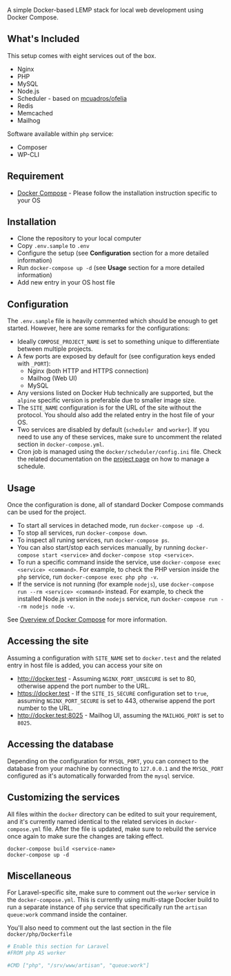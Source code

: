 A simple Docker-based LEMP stack for local web development using Docker Compose.

## What's Included

This setup comes with eight services out of the box.

* Nginx
* PHP
* MySQL
* Node.js
* Scheduler  - based on [mcuadros/ofelia](https://github.com/mcuadros/ofelia)
* Redis
* Memcached
* Mailhog

Software available within `php` service:

* Composer
* WP-CLI

## Requirement

* [Docker Compose](https://docs.docker.com/compose/install/) - Please follow the installation instruction specific to your OS

## Installation

* Clone the repository to your local computer
* Copy `.env.sample` to `.env`
* Configure the setup (see **Configuration** section for a more detailed information)
* Run `docker-compose up -d` (see **Usage** section for a more detailed information)
* Add new entry in your OS host file

## Configuration

The `.env.sample` file is heavily commented which should be enough to get started. However, here are some remarks for the configurations:

* Ideally `COMPOSE_PROJECT_NAME` is set to something unique to differentiate between multiple projects.
* A few ports are exposed by default for (see configuration keys ended with `_PORT`):
    * Nginx (both HTTP and HTTPS connection)
    * Mailhog (Web UI)
    * MySQL
* Any versions listed on Docker Hub technically are supported, but the `alpine` specific version is preferable due to smaller image size.
* The `SITE_NAME` configuration is for the URL of the site without the protocol. You should also add the related entry in the host file of your OS.
* Two services are disabled by default (`scheduler `and `worker`). If you need to use any of these services, make sure to uncomment the related section in `docker-compose.yml`.
* Cron job is managed using the `docker/scheduler/config.ini` file. Check the related documentation on the [project page](https://github.com/mcuadros/ofelia) on how to manage a schedule.

## Usage

Once the configuration is done, all of standard Docker Compose commands can be used for the project.

* To start all services in detached mode, run `docker-compose up -d`.
* To stop all services, run `docker-compose down`.
* To inspect all runing services, run `docker-compose ps`.
* You can also start/stop each services manually, by running `docker-compose start <service>` and `docker-compose stop <service>`.
* To run a specific command inside the service, use `docker-compose exec <service> <command>`. For example, to check the PHP version inside the `php` service, run `docker-compose exec php php -v`.
* If the service is not running (for example `nodejs`), use `docker-compose run --rm <service> <command>` instead. For example, to check the installed Node.js version in the `nodejs` service, run `docker-compose run --rm nodejs node -v`.

See [Overview of Docker Compose](https://docs.docker.com/compose/) for more information.

## Accessing the site

Assuming a configuration with `SITE_NAME` set to `docker.test` and the related entry in host file is added, you can access your site on

* http://docker.test - Assuming `NGINX_PORT_UNSECURE` is set to 80, otherwise append the port number to the URL.
* https://docker.test - If the `SITE_IS_SECURE` configuration set to `true`, assuming `NGINX_PORT_SECURE` is set to 443, otherwise append the port number to the URL.
* http://docker.test:8025 - Mailhog UI, assuming the `MAILHOG_PORT` is set to `8025`.

## Accessing the database

Depending on the configuration for `MYSQL_PORT`, you can connect to the database from your machine by connecting to `127.0.0.1` and the `MYSQL_PORT` configured as it's automatically forwarded from the `mysql` service.

## Customizing the services

All files within the `docker` directory can be edited to suit your requirement, and it's currently named identical to the related services in `docker-compose.yml` file. After the file is updated, make sure to rebuild the service once again to make sure the changes are taking effect.

```
docker-compose build <service-name>
docker-compose up -d
```

## Miscellaneous

For Laravel-specific site, make sure to comment out the `worker` service in the `docker-compose.yml`. This is currently using multi-stage Docker build to run a separate instance of `php` service that specifically run the `artisan queue:work` command inside the container.

You'll also need to comment out the last section in the file `docker/php/Dockerfile`

```php
# Enable this section for Laravel
#FROM php AS worker

#CMD ["php", "/srv/www/artisan", "queue:work"]
```

